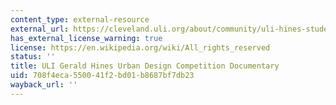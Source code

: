 ```yaml
---
content_type: external-resource
external_url: https://cleveland.uli.org/about/community/uli-hines-student-competition/
has_external_license_warning: true
license: https://en.wikipedia.org/wiki/All_rights_reserved
status: ''
title: ULI Gerald Hines Urban Design Competition Documentary
uid: 708f4eca-5500-41f2-bd01-b8687bf7db23
wayback_url: ''
---
```

